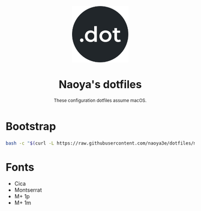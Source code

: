 <div align="center">
  <img src=".github/dot.png" width="150px">
  <h1 align="center">Naoya's dotfiles</h1>
  <sup align="center">These configuration dotfiles assume macOS.</sup>
</div>

# Bootstrap

```sh
bash -c "$(curl -L https://raw.githubusercontent.com/naoya3e/dotfiles/master/scripts/bootstrap.sh)"
```

# Fonts

- Cica
- Montserrat
- M+ 1p
- M+ 1m
